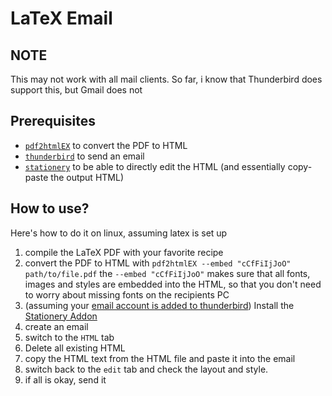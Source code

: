 # LaTeX Email 
## NOTE
This may not work with all mail clients. So far, i know that Thunderbird does support this, but Gmail does not

## Prerequisites

- [`pdf2htmlEX`](https://github.com/pdf2htmlEX/pdf2htmlEX) to convert the PDF to HTML
- [`thunderbird`](https://www.thunderbird.net/en-US/) to send an email 
- [`stationery`](https://addons.thunderbird.net/en-US/thunderbird/addon/stationery/) to be able to directly edit the HTML (and essentially copy-paste the output HTML)

## How to use?
Here's how to do it on linux, assuming latex is set up
1. compile the LaTeX PDF with your favorite recipe
2. convert the PDF to HTML with `pdf2htmlEX --embed "cCfFiIjJoO" path/to/file.pdf` the `--embed "cCfFiIjJoO"` makes sure that all fonts, images and styles are embedded into the HTML, so that you don't need to worry about missing fonts on the recipients PC
3. (assuming your [email account is added to thunderbird](https://www.lclark.edu/live/files/3166)) Install the [Stationery Addon](https://support.mozilla.org/en-US/kb/installing-addon-thunderbird)
4. create an email
5. switch to the `HTML` tab
6. Delete all existing HTML
7. copy the HTML text from the HTML file and paste it into the email
8. switch back to the `edit` tab and check the layout and style.
9. if all is okay, send it
